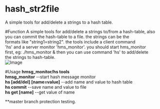 hash_str2file
==================

A simple tools for add/delete a strings to a hash table.

#Function
A simple tools for add/delete a strings to/from a hash-table, also  
you can commit the hash-table to a file. the strings can be the  
formats like "string1=string2". the tools include a client command  
'hs' and a server monitor 'hms_monitor'. you should start hms_monitor  
first, eg: ./hms_monitor & then you can use command 'hs' to add/delete  
the strings to hash-table.  
![Image](https://raw.github.com/Janathan/hash_str2file/master/block_diagram.png)      

#Usage
**hmsg_monitor/hs tools**  
**hmsg_monitor** --start hash message monitor  
**hs [add/del] [name=value]** --add name and value to hash table  
**hs commit** --save name and value to file  
**hs get [name]** --get value of name

**master branch protection testing. 
